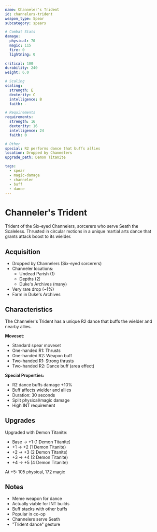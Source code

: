 ```yaml
---
name: Channeler's Trident
id: channelers-trident
weapon_type: Spear
subcategory: spears

# Combat Stats
damage:
  physical: 70
  magic: 115
  fire: 0
  lightning: 0
  
critical: 100
durability: 240
weight: 6.0

# Scaling
scaling:
  strength: E
  dexterity: C
  intelligence: B
  faith: -

# Requirements
requirements:
  strength: 16
  dexterity: 16
  intelligence: 24
  faith: 0

# Other
special: R2 performs dance that buffs allies
location: Dropped by Channelers
upgrade_path: Demon Titanite

tags:
  - spear
  - magic-damage
  - channeler
  - buff
  - dance
---
```


# Channeler's Trident

Trident of the Six-eyed Channelers, sorcerers who serve Seath the Scaleless. Thrusted in circular motions in a unique martial arts dance that grants attack boost to its wielder.

## Acquisition
- Dropped by Channelers (Six-eyed sorcerers)
- Channeler locations:
  - Undead Parish (1)
  - Depths (2)
  - Duke's Archives (many)
- Very rare drop (~1%)
- Farm in Duke's Archives

## Characteristics
The Channeler's Trident has a unique R2 dance that buffs the wielder and nearby allies.

**Moveset:**
- Standard spear moveset
- One-handed R1: Thrusts
- One-handed R2: Weapon buff
- Two-handed R1: Strong thrusts
- Two-handed R2: Dance buff (area effect)

**Special Properties:**
- R2 dance buffs damage +10%
- Buff affects wielder and allies
- Duration: 30 seconds
- Split physical/magic damage
- High INT requirement

## Upgrades
Upgraded with Demon Titanite:
- Base → +1 (1 Demon Titanite)
- +1 → +2 (1 Demon Titanite)
- +2 → +3 (2 Demon Titanite)
- +3 → +4 (2 Demon Titanite)
- +4 → +5 (4 Demon Titanite)

At +5: 105 physical, 172 magic

## Notes
- Meme weapon for dance
- Actually viable for INT builds
- Buff stacks with other buffs
- Popular in co-op
- Channelers serve Seath
- "Trident dance" gesture